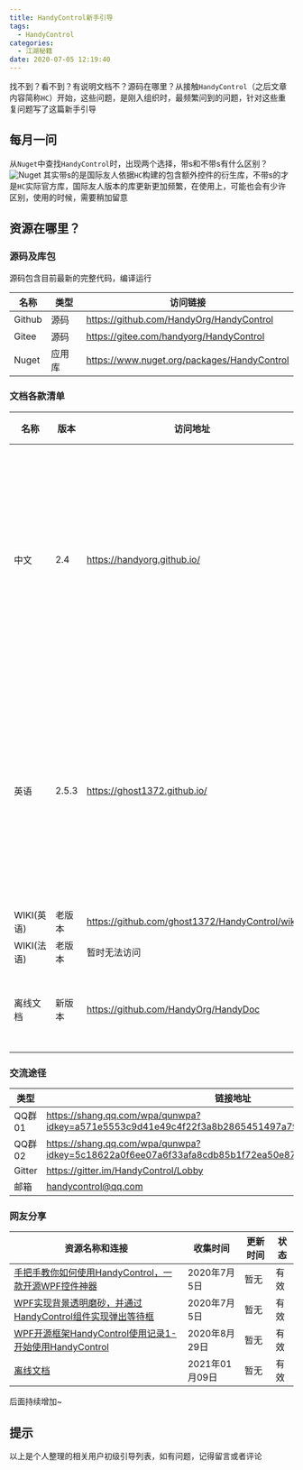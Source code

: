 ```yaml
---
title: HandyControl新手引导
tags:
  - HandyControl
categories:
  - 江湖秘籍
date: 2020-07-05 12:19:40
---
```



找不到？看不到？有说明文档不？源码在哪里？从接触`HandyControl`（之后文章内容简称`HC`）开始，这些问题，是刚入组织时，最频繁问到的问题，针对这些重复问题写了这篇新手引导

<!---more--->

## 每月一问
从`Nuget`中查找`HandyControl`时，出现两个选择，带s和不带s有什么区别？
![Nuget](https://file.budbud.cn/handycontrol/user/hc-user-nuget.png)
其实带s的是国际友人依据`HC`构建的包含额外控件的衍生库，不带s的才是`HC`实际官方库，国际友人版本的库更新更加频繁，在使用上，可能也会有少许区别，使用的时候，需要稍加留意

## 资源在哪里？

### 源码及库包

源码包含目前最新的完整代码，编译运行

| 名称   | 类型   | 访问链接                                    |
| ------ | ------ | ------------------------------------------- |
| Github | 源码   | https://github.com/HandyOrg/HandyControl    |
| Gitee  | 源码   | https://gitee.com/handyorg/HandyControl     |
| Nuget  | 应用库 | https://www.nuget.org/packages/HandyControl |

### 文档各款清单

| 名称       | 版本   | 访问地址                                       | 涵盖内容                                                     |
| ---------- | ------ | ---------------------------------------------- | ------------------------------------------------------------ |
| 中文       | 2.4    | https://handyorg.github.io/                    | 快速开始、基础xaml定义、附加属性、原生控件、扩展控件部分完成 |
| 英语       | 2.5.3  | https://ghost1372.github.io/                   | 快速开始、基础xaml定义、附加属性、原生控件、扩展控件部分完成 |
| WIKI(英语) | 老版本 | https://github.com/ghost1372/HandyControl/wiki | 自行探索                                                     |
| WIKI(法语) | 老版本 | 暂时无法访问                                   |                                                              |
| 离线文档   | 新版本 | https://github.com/HandyOrg/HandyDoc           | 包含线上对应版本说明文档                                     |

### 交流途径

| 类型   | 链接地址                                                     |
| ------ | ------------------------------------------------------------ |
| QQ群01 | https://shang.qq.com/wpa/qunwpa?idkey=a571e5553c9d41e49c4f22f3a8b2865451497a795ff281fedf3285def247efc1 |
| QQ群02 | https://shang.qq.com/wpa/qunwpa?idkey=5c18622a0f6ee07a6f33afa8cdb85b1f72ea50e878271dfcec919c76b55afee7 |
| Gitter | https://gitter.im/HandyControl/Lobby                         |
| 邮箱   | handycontrol@qq.com                                          |

### 网友分享
| 资源名称和连接                                               | 收集时间       | 更新时间 | 状态 |
| ------------------------------------------------------------ | -------------- | -------- | ---- |
| [手把手教你如何使用HandyControl，一款开源WPF控件神器](https://blog.csdn.net/qqwe13/article/details/85227311) | 2020年7月5日   | 暂无     | 有效 |
| [WPF实现背景透明磨砂，并通过HandyControl组件实现弹出等待框](https://www.cnblogs.com/wdw984/p/11049550.html) | 2020年7月5日   | 暂无     | 有效 |
| [WPF开源框架HandyControl使用记录1-开始使用HandyControl](https://blog.csdn.net/gongjungo/article/details/90756167) | 2020年8月29日  | 暂无     | 有效 |
| [离线文档](https://github.com/HandyOrg/HandyDoc)             | 2021年01月09日 | 暂无     | 有效 |

后面持续增加~

## 提示

以上是个人整理的相关用户初级引导列表，如有问题，记得留言或者评论



